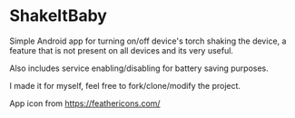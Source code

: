 # ShakeItBaby

Simple Android app for turning on/off device's torch shaking the device, a feature that is not 
present on all devices and its very useful.

Also includes service enabling/disabling for battery saving purposes.

I made it for myself, feel free to fork/clone/modify the project.

App icon from https://feathericons.com/
